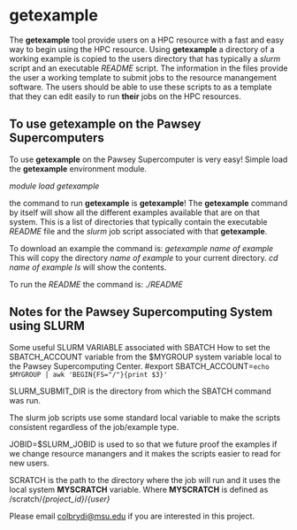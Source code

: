 # getexample

The **getexample** tool provide users on a HPC resource with a fast and easy
way to begin using the HPC resource.  Using **getexample** a directory of a working example 
is copied to the users directory that has typically a _slurm_ script and an executable 
_README_ script.  The information in the files provide the user a working template to 
submit jobs to the resource manangement software.  The users should be able to use these
scripts to as a template that they can edit easily to run **their** jobs on the HPC resources.

## To use getexample on the Pawsey Supercomputers
To use **getexample** on the Pawsey Supercomputer is very easy!
Simple load the **getexample** environment module.

_module load getexample_

the command to run **getexample** is **getexample**!
The **getexample** command by itself will show all the different examples available that are on that system.  This is a list of directories that typically contain the executable *README* file and the *slurm* job script associated with that **getexample**.

To download an example the command is:
_getexample_ _name of example_
This will copy the directory _name of example_ to your current directory.
_cd name of example_
_ls_ will show the contents.

To run the *README* the command is:
_./README_

 

## Notes for the Pawsey Supercomputing System using SLURM 

Some useful SLURM VARIABLE associated with SBATCH
How to set the SBATCH_ACCOUNT variable from the $MYGROUP system variable local to 
the Pawsey Supercomputing Center.
#export SBATCH_ACCOUNT=`echo $MYGROUP | awk 'BEGIN{FS="/"}{print $3}'`

SLURM_SUBMIT_DIR is the directory from which the SBATCH command was run.

The slurm job scripts use some standard local variable to make the scripts
consistent regardless of the job/example type.

JOBID=$SLURM_JOBID is used to so that we future proof the examples if we 
change resource manangers and it makes the scripts easier to read for new users.

SCRATCH is the path to the directory where the job will run and it uses
the local system **MYSCRATCH** variable. Where **MYSCRATCH** is defined as
\/scratch\/_{project_id}_\/_{user}_ 

Please email colbrydi@msu.edu if you are interested in this project.

